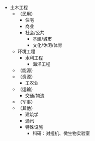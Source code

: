 - 土木工程
  - （民用）
    - 住宅
    - 商业
    - 社会/公共
      - 基建/城市
      - 文化/休闲/体育
  - 环境工程
    - 水利工程
      - 海洋工程
  - （能源）
  - （资源）
    - 工农业
  - （运输）
    - 交通/物流
  - （军事）
  - （其他）
    - 建筑学
    - 通讯
    - 特殊设施
      - 科研：对撞机、微生物实验室
